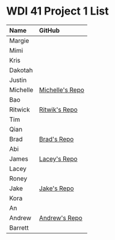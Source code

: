 # WDI 41 Project 1 List

| Name     |  GitHub                                                         |                                                     
| :------- | :-------------------------------------------------------------- | 
| Margie    |         |
| Mimi   |          |    
| Kris    |       |
| Dakotah    |        |    
| Justin  |   |
| Michelle | [Michelle's Repo](https://github.com/miblee/project_01_build_a_game)   |   
| Bao      |  |
| Ritwick     | [Ritwik's Repo](https://github.com/ritz1337/project_01_build_a_game)  |              
| Tim      |    |        
| Qian  |    |
| Brad    |  [Brad's Repo](https://github.com/bkmorgan3/project_01_build_a_game)       |
| Abi     |          |    
| James    |  [Lacey's Repo](https://github.com/lacerbeams/project_01_build_a_game)     |
| Lacey    |        |    
| Roney    |   |
| Jake | [Jake's Repo](https://github.com/jmiller-io/project_01_build_a_game)    |   
| Kora     |  |
| An     |   |              
| Andrew      |  [Andrew's Repo](https://github.com/amaidah/project_01_build_a_game)  |        
| Barrett  |    |
